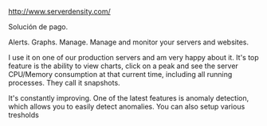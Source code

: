 http://www.serverdensity.com/

Solución de pago.

Alerts. Graphs. Manage.
Manage and monitor your servers and websites.


I use it on one of our production servers and am very happy about it. It's top feature is the ability to view charts, click on a peak and see the server CPU/Memory consumption at that current time, including all running processes. They call it snapshots.

It's constantly improving. One of the latest features is anomaly detection, which allows you to easily detect anomalies. You can also setup various tresholds
